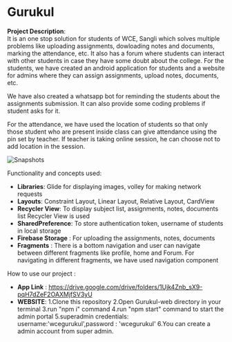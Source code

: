 # **Gurukul**

**Project Description**:</br>
 It is an one stop solution for students of WCE, Sangli which solves multiple problems like uploading assignments, dowloading 
 notes and documents, marking the attendance, etc. It also has a forum where students can interact with other students in case
 they have some doubt about the college.
 For the students, we have created an android application for students and a website for admins where they can assign assignments,
 upload notes, documents, etc.

 We have also created a whatsapp bot for reminding the students about the assignments submission. It can also provide some coding
 problems if student asks for it.

 For the attendance, we have used the location of students so that only those student who are present inside class can give attendance using
 the pin set by teacher. If teacher is taking online session, he can choose not to add location in the session.

 
 ![Snapshots](https://firebasestorage.googleapis.com/v0/b/gurukul-5a194.appspot.com/o/WhatsApp%20Image%202022-06-25%20at%207.30.03%20PM.jpeg?alt=media&token=8127e5cf-1133-4599-8399-8bf64c127bc3)

Functionality and concepts used:
 * **Libraries**: Glide for displaying images, volley for making network requests
 * **Layouts**: Constraint Layout, Linear Layout, Relative Layout, CardView
 * **Recycler View**: To display subject list, assignments, notes, documents list Recycler View is used
 * **SharedPreference**: To store authentication token, username of students in local storage
 * **Firebase Storage** : For uploading the assignments, notes, documents
 * **Fragments** : There is a bottom navigation and user can navigate between different fragments like profile, home and Forum. 
       For navigating in different fragments, we have used navigation component

How to use our project : 
* **App Link** : https://drive.google.com/drive/folders/1Ujk4Znb_sX9-pqH7dZeF2OAXMjfSV3yU </br>
* **WEBSITE**: 1.Clone this repository 2.Open Gurukul-web directory in your terminal 3.run "npm i" command 4.run "npm start" command to start the admin portal 5.superadmin credentials: username:'wcegurukul',password : 'wcegurukul' 6.You can create a admin account from super admin.</br>

